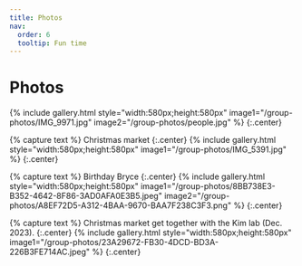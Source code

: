 ```yaml
---
title: Photos
nav:
  order: 6
  tooltip: Fun time 
---
```


# <i class="fas fa-users"></i>Photos


{% include gallery.html style="width:580px;height:580px" image1="/group-photos/IMG_9971.jpg" image2="/group-photos/people.jpg" %} {:.center}

{% capture text %} Christmas market {:.center}
{% include gallery.html style="width:580px;height:580px" image1="/group-photos/IMG_5391.jpg" %} {:.center}



{% capture text %} Birthday Bryce {:.center}
{% include gallery.html style="width:580px;height:580px" image1="/group-photos/8BB738E3-B352-4642-8F86-3AD0AFA0E3B5.jpeg" image2="/group-photos/A8EF72D5-A312-4BAA-9670-BAA7F238C3F3.png" %} {:.center}

{% capture text %} Christmas market get together with the Kim lab (Dec. 2023).  {:.center}
{% include gallery.html style="width:580px;height:580px" image1="/group-photos/23A29672-FB30-4DCD-BD3A-226B3FE714AC.jpeg" %} {:.center}
